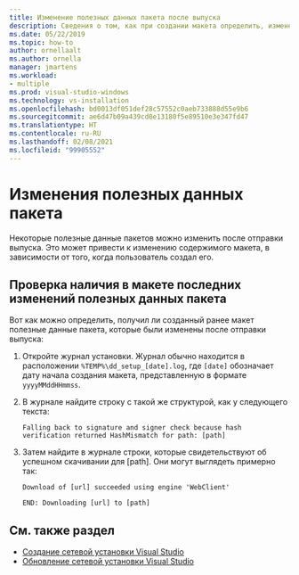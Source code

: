 ```yaml
---
title: Изменение полезных данных пакета после выпуска
description: Сведения о том, как при создании макета определить, изменены ли полезные данные пакетов после отправки выпуска.
ms.date: 05/22/2019
ms.topic: how-to
author: ornellaalt
ms.author: ornella
manager: jmartens
ms.workload:
- multiple
ms.prod: visual-studio-windows
ms.technology: vs-installation
ms.openlocfilehash: bd0013df051def28c57552c0aeb733888d55e9b6
ms.sourcegitcommit: ae6d47b09a439cd0e13180f5e89510e3e347fd47
ms.translationtype: HT
ms.contentlocale: ru-RU
ms.lasthandoff: 02/08/2021
ms.locfileid: "99905552"
---
```

# <a name="package-payload-changes"></a>Изменения полезных данных пакета

Некоторые полезные данные пакетов можно изменить после отправки выпуска. Это может привести к изменению содержимого макета, в зависимости от того, когда пользователь создал его.

## <a name="verify-that-a-layout-includes-package-payload-changes"></a>Проверка наличия в макете последних изменений полезных данных пакета

Вот как можно определить, получил ли созданный ранее макет полезные данные пакета, которые были изменены после отправки выпуска:

1. Откройте журнал установки. Журнал обычно находится в расположении `%TEMP%\dd_setup_[date].log`, где `[date]` обозначает дату начала создания макета, представленную в формате `yyyyMMddHHmmss`.

2. В журнале найдите строку с такой же структурой, как у следующего текста:

    `Falling back to signature and signer check because hash verification returned HashMismatch for path: [path]`

3. Затем найдите в журнале строки, которые свидетельствуют об успешном скачивании для [path]. Они могут выглядеть примерно так:

    `Download of [url] succeeded using engine 'WebClient'`

    `END: Downloading [url] to [path]`

## <a name="see-also"></a>См. также раздел

* [Создание сетевой установки Visual Studio](create-a-network-installation-of-visual-studio.md)
* [Обновление сетевой установки Visual Studio](update-a-network-installation-of-visual-studio.md)
